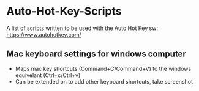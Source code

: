 # Auto-Hot-Key-Scripts

A list of scripts written to be used with the Auto Hot Key sw: https://www.autohotkey.com/

## Mac keyboard settings for windows computer
- Maps mac key shortcuts (Command+C/Command+V) to the windows equivelant (Ctrl+c/Ctrl+v)
- Can be extended on to add other keyboard shortcuts, take screenshot
